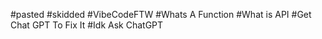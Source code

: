 #pasted
#skidded
#VibeCodeFTW
#Whats A Function
#What is API 
#Get Chat GPT To Fix It
#Idk Ask ChatGPT

